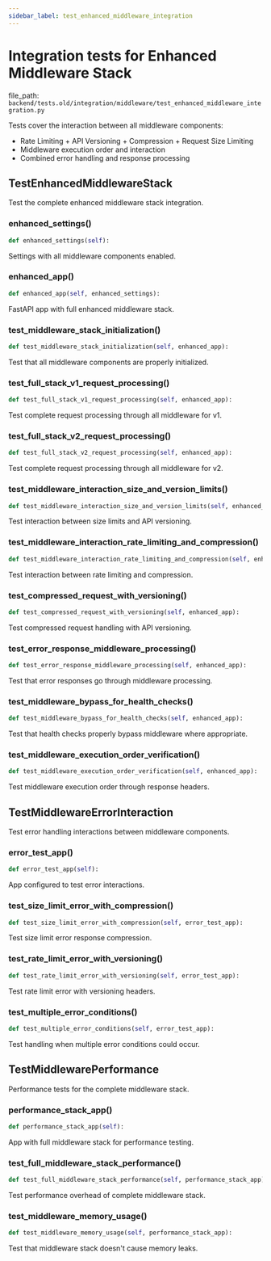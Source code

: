 ```yaml
---
sidebar_label: test_enhanced_middleware_integration
---
```


# Integration tests for Enhanced Middleware Stack

  file_path: `backend/tests.old/integration/middleware/test_enhanced_middleware_integration.py`

Tests cover the interaction between all middleware components:
- Rate Limiting + API Versioning + Compression + Request Size Limiting
- Middleware execution order and interaction
- Combined error handling and response processing

## TestEnhancedMiddlewareStack

Test the complete enhanced middleware stack integration.

### enhanced_settings()

```python
def enhanced_settings(self):
```

Settings with all middleware components enabled.

### enhanced_app()

```python
def enhanced_app(self, enhanced_settings):
```

FastAPI app with full enhanced middleware stack.

### test_middleware_stack_initialization()

```python
def test_middleware_stack_initialization(self, enhanced_app):
```

Test that all middleware components are properly initialized.

### test_full_stack_v1_request_processing()

```python
def test_full_stack_v1_request_processing(self, enhanced_app):
```

Test complete request processing through all middleware for v1.

### test_full_stack_v2_request_processing()

```python
def test_full_stack_v2_request_processing(self, enhanced_app):
```

Test complete request processing through all middleware for v2.

### test_middleware_interaction_size_and_version_limits()

```python
def test_middleware_interaction_size_and_version_limits(self, enhanced_app):
```

Test interaction between size limits and API versioning.

### test_middleware_interaction_rate_limiting_and_compression()

```python
def test_middleware_interaction_rate_limiting_and_compression(self, enhanced_app):
```

Test interaction between rate limiting and compression.

### test_compressed_request_with_versioning()

```python
def test_compressed_request_with_versioning(self, enhanced_app):
```

Test compressed request handling with API versioning.

### test_error_response_middleware_processing()

```python
def test_error_response_middleware_processing(self, enhanced_app):
```

Test that error responses go through middleware processing.

### test_middleware_bypass_for_health_checks()

```python
def test_middleware_bypass_for_health_checks(self, enhanced_app):
```

Test that health checks properly bypass middleware where appropriate.

### test_middleware_execution_order_verification()

```python
def test_middleware_execution_order_verification(self, enhanced_app):
```

Test middleware execution order through response headers.

## TestMiddlewareErrorInteraction

Test error handling interactions between middleware components.

### error_test_app()

```python
def error_test_app(self):
```

App configured to test error interactions.

### test_size_limit_error_with_compression()

```python
def test_size_limit_error_with_compression(self, error_test_app):
```

Test size limit error response compression.

### test_rate_limit_error_with_versioning()

```python
def test_rate_limit_error_with_versioning(self, error_test_app):
```

Test rate limit error with versioning headers.

### test_multiple_error_conditions()

```python
def test_multiple_error_conditions(self, error_test_app):
```

Test handling when multiple error conditions could occur.

## TestMiddlewarePerformance

Performance tests for the complete middleware stack.

### performance_stack_app()

```python
def performance_stack_app(self):
```

App with full middleware stack for performance testing.

### test_full_middleware_stack_performance()

```python
def test_full_middleware_stack_performance(self, performance_stack_app):
```

Test performance overhead of complete middleware stack.

### test_middleware_memory_usage()

```python
def test_middleware_memory_usage(self, performance_stack_app):
```

Test that middleware stack doesn't cause memory leaks.
